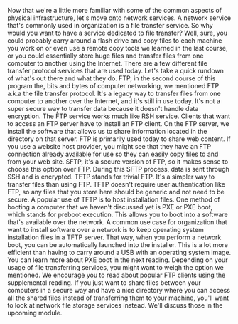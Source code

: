 Now that we're a little more familiar with some of the common aspects of
physical infrastructure, let's move onto network services. A network service
that's commonly used in organization is a file transfer service. So why would
you want to have a service dedicated to file transfer? Well, sure, you could
probably carry around a flash drive and copy files to each machine you work on
or even use a remote copy tools we learned in the last course, or you could
essentially store huge files and transfer files from one computer to another
using the Internet. There are a few different file transfer protocol services
that are used today. Let's take a quick rundown of what's out there and what
they do. FTP, in the second course of this program the, bits and bytes of
computer networking, we mentioned FTP a.k.a the file transfer protocol. It's a
legacy way to transfer files from one computer to another over the Internet, and
it's still in use today. It's not a super secure way to transfer data because it
doesn't handle data encryption. The FTP service works much like RSH service.
Clients that want to access an FTP server have to install an FTP client. On the
FTP server, we install the software that allows us to share information located
in the directory on that server. FTP is primarily used today to share web
content. If you use a website host provider, you might see that they have an FTP
connection already available for use so they can easily copy files to and from
your web site. SFTP, it's a secure version of FTP, so it makes sense to choose
this option over FTP. During this SFTP process, data is sent through SSH and is
encrypted. TFTP stands for trivial FTP. It's a simpler way to transfer files
than using FTP. TFTP doesn't require user authentication like FTP, so any files
that you store here should be generic and not need to be secure. A popular use
of TFTP is to host installation files. One method of booting a computer that we
haven't discussed yet is PXE or PXE boot, which stands for preboot execution.
This allows you to boot into a software that's available over the network. A
common use case for organization that want to install software over a network is
to keep operating system installation files in a TFTP server. That way, when you
perform a network boot, you can be automatically launched into the installer.
This is a lot more efficient than having to carry around a USB with an operating
system image. You can learn more about PXE boot in the next reading. Depending
on your usage of file transferring services, you might want to weigh the option
we mentioned. We encourage you to read about popular FTP clients using the
supplemental reading. If you just want to share files between your computers in
a secure way and have a nice directory where you can access all the shared files
instead of transferring them to your machine, you'll want to look at network
file storage services instead. We'll discuss those in the upcoming module.